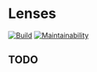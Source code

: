 # Lenses

[![Build](https://github.com/ammarnajjar/ng-lenses/workflows/CI/badge.svg)](https://github.com/ammarnajjar/ng-lenses/actions)
[![Maintainability](https://api.codeclimate.com/v1/badges/adefe446b053484a543e/maintainability)](https://codeclimate.com/github/ammarnajjar/ng-lenses/maintainability)

## TODO